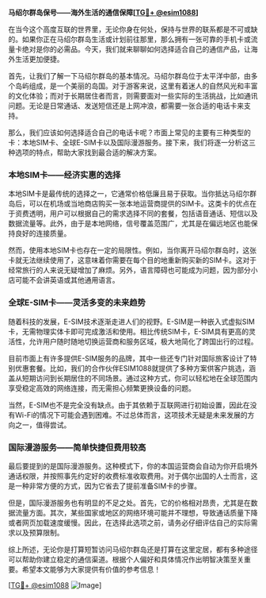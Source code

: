 **马绍尔群岛保号——海外生活的通信保障[[TG💪+ @esim1088](https://t.me/s/esim1088)]**

在当今这个高度互联的世界里，无论你身在何处，保持与世界的联系都是不可或缺的。如果你正在马绍尔群岛生活或计划前往那里，那么拥有一张可靠的手机卡或流量卡绝对是你的必需品。今天，我们就来聊聊如何选择适合自己的通信产品，让海外生活更加便捷。

首先，让我们了解一下马绍尔群岛的基本情况。马绍尔群岛位于太平洋中部，由多个岛屿组成，是一个美丽的岛国。对于游客来说，这里有着迷人的自然风光和丰富的文化体验；而对于长期居住者而言，则需要面对一些实际的生活挑战，比如通讯问题。无论是日常通话、发送短信还是上网冲浪，都需要一张合适的电话卡来支持。

那么，我们应该如何选择适合自己的电话卡呢？市面上常见的主要有三种类型的卡：本地SIM卡、全球E-SIM卡以及国际漫游服务。接下来，我们将逐一分析这三种选项的特点，帮助大家找到最合适的解决方案。

### 本地SIM卡——经济实惠的选择

本地SIM卡是最传统的选择之一，它通常价格低廉且易于获取。当你抵达马绍尔群岛后，可以在机场或当地商店购买一张本地运营商提供的SIM卡。这类卡的优点在于资费透明，用户可以根据自己的需求选择不同的套餐，包括语音通话、短信以及数据流量等。此外，由于是本地网络，信号覆盖范围广，尤其是在偏远地区也能保持良好的连接质量。

然而，使用本地SIM卡也存在一定的局限性。例如，当你离开马绍尔群岛时，这张卡就无法继续使用了，这意味着你需要在每个目的地重新购买新的SIM卡。这对于经常旅行的人来说无疑增加了麻烦。另外，语言障碍也可能成为问题，因为部分小店可能不会讲英语或其他通用语言。

### 全球E-SIM卡——灵活多变的未来趋势

随着科技的发展，E-SIM技术逐渐走进人们的视野。E-SIM是一种嵌入式虚拟SIM卡，无需物理实体卡即可完成激活和使用。相比传统SIM卡，E-SIM具有更高的灵活性，允许用户随时随地切换运营商和服务区域，极大地简化了跨国出行的过程。

目前市面上有许多提供E-SIM服务的品牌，其中一些还专门针对国际旅客设计了特别优惠套餐。比如，我们的合作伙伴ESIM1088就提供了多种方案供客户挑选，涵盖从短期访问到长期居住的不同场景。通过这种方式，你可以轻松地在全球范围内享受稳定高效的网络连接，而无需担心频繁更换设备的问题。

当然，E-SIM也不是完全没有缺点。由于其依赖于互联网进行初始设置，因此在没有Wi-Fi的情况下可能会遇到困难。不过总体而言，这项技术无疑是未来发展的方向之一，值得尝试。

### 国际漫游服务——简单快捷但费用较高

最后要提到的是国际漫游服务。这种模式下，你的本国运营商会自动为你开启境外通话权限，并按照事先约定好的收费标准收取费用。对于偶尔出国的人士而言，这是一种非常方便的方式，因为它省去了提前准备SIM卡的步骤。

但是，国际漫游服务也有明显的不足之处。首先，它的价格相对昂贵，尤其是在数据流量方面。其次，某些国家或地区的网络环境可能并不理想，导致通话质量下降或者网页加载速度缓慢。因此，在选择此选项之前，请务必仔细评估自己的实际需求以及预算限制。

综上所述，无论你是打算短暂访问马绍尔群岛还是打算在这里定居，都有多种途径可以帮助你建立稳定的通信渠道。根据个人偏好和具体情况作出明智决策至关重要。希望本文能够为大家提供有价值的参考信息！

[[TG💪+ @esim1088](https://t.me/s/esim1088) ![Image](https://i.postimg.cc/4NQfJmqS/Snipaste-2025-05-13-00-14-12.png)]